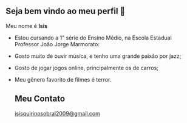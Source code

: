 ## Seja bem vindo ao meu perfil 👋

Meu nome é **Isis**

* Estou cursando a 1" série do Ensino Médio, na Escola Estadual Professor João Jorge Marmorato:
* Gosto muito de ouvir música, e tenho uma grande paixão por jazz;
* Gosto de jogar jogos online, principalmente os de carros;
* Meu gênero favorito de filmes é terror.

  ## Meu Contato

  isisquirinosobral2009@gmail.com

<!--
**zimzallabimm/zimzallabimm** is a ✨ _special_ ✨ repository because its `README.md` (this file) appears on your GitHub profile.

Here are some ideas to get you started:

- 🔭 I’m currently working on ...
- 🌱 I’m currently learning ...
- 👯 I’m looking to collaborate on ...
- 🤔 I’m looking for help with ...
- 💬 Ask me about ...
- 📫 How to reach me: ...
- 😄 Pronouns: ...
- ⚡ Fun fact: ...
-->
